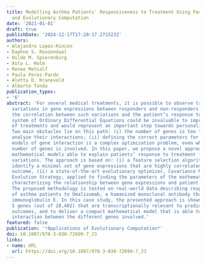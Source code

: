 ```yaml
---
title: Modelling Asthma Patients' Responsiveness to Treatment Using Feature Selection
  and Evolutionary Computation
date: '2021-01-01'
draft: true
publishDate: '2024-12-17T17:20:17.271523Z'
authors:
- Alejandro Lopez-Rincon
- Daphne S. Roozendaal
- Hilde M. Spierenburg
- Asta L. Holm
- Renee Metcalf
- Paula Perez-Pardo
- Aletta D. Kraneveld
- Alberto Tonda
publication_types:
- '6'
abstract: 'For several medical treatments, it is possible to observe transcriptional
  variations in gene expressions between responders and non-responders. Modelling
  the correlation between such variations and the patient’s response to drugs as a
  system of Ordinary Differential Equations could be invaluable to improve the efficacy
  of treatments and would represent an important step towards personalized medicine.
  Two main obstacles lie on this path: (i) the number of genes is too large to straightforwardly
  analyze their interactions; (ii) defining the correct parameters for the mathematical
  models of gene interaction is a complex optimization problem, even when a limited
  number of genes is involved. In this paper, we propose a novel approach to creating
  mathematical models able to explain patients’ response to treatment from transcriptional
  variations. The approach is based on: (i) a feature selection algorithm, set to
  identify a minimal set of gene expressions that are highly correlated with treatment
  outcome, (ii) a state-of-the-art evolutionary optimizer, Covariance Matrix Adaptation
  Evolution Strategy, applied to finding the parameters of the mathematical model
  characterizing the relationship between gene expressions and patient responsiveness.
  The proposed methodology is tested on real-world data describing responsiveness
  of asthma patients to Omalizumab, a humanized monoclonal antibody that binds to
  immunoglobulin E. In this case study, the presented approach is shown able to identify
  5 genes (out of 28,402) that are transcriptionally relevant to predict treatment
  outcomes, and to deliver a compact mathematical model that is able to explain the
  interaction between the different genes involved.'
featured: false
publication: '*Applications of Evolutionary Computation*'
doi: 10.1007/978-3-030-72699-7_23
links:
- name: URL
  url: https://doi.org/10.1007/978-3-030-72699-7_23
---
```


